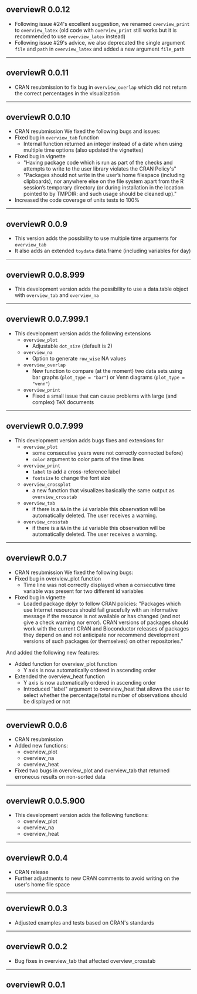 ## overviewR 0.0.12

- Following issue #24's excellent suggestion, we renamed `overview_print` to `overview_latex` (old code with `overview_print` still works but it is recommended to use `overview_latex` instead)
- Following issue #29's advice, we also deprecated the single argument `file` and `path` in `overview_latex` and added a new argument `file_path`

---

## overviewR 0.0.11

- CRAN resubmission to fix bug in `overview_overlap` which did not return the correct percentages in the visualization

---

## overviewR 0.0.10

- CRAN resubmission
We fixed the following bugs and issues:
- Fixed bug in `overview_tab` function
   - Internal function returned an integer instead of a date when using multiple time options (also updated the vignettes)
- Fixed bug in vignette
  - "Having package code which is run as part of the checks and attempts to write to the user library violates the CRAN Policy's"
  - "Packages should not write in the user’s home filespace (including
 clipboards), nor anywhere else on the file system apart from the R
 session’s temporary directory (or during installation in the location
 pointed to by TMPDIR: and such usage should be cleaned up)."
- Increased the code coverage of units tests to 100%

---

## overviewR 0.0.9

- This version adds the possibility to use multiple time arguments for `overview_tab`
- It also adds an extended `toydata` data.frame (including variables for day)

---

## overviewR 0.0.8.999

- This development version adds the possibility to use a data.table object with `overview_tab` and `overview_na`

---

## overviewR 0.0.7.999.1

- This development version adds the following extensions
   - `overview_plot`
      - Adjustable `dot_size` (default is 2)
   - `overview_na`
      - Option to generate `row_wise` NA values
   - `overview_overlap`
      - New function to compare (at the moment) two data sets using bar graphs (`plot_type = "bar"`) or Venn diagrams (`plot_type = "venn"`)
   - `overview_print`
      - Fixed a small issue that can cause problems with large (and complex) TeX documents 


---

## overviewR 0.0.7.999

- This development version adds bugs fixes and extensions for 
   - `overview_plot`
      - some consecutive years were not correctly connected before)
      - `color` argument to color parts of the time lines
   - `overview_print`
      - `label` to add a cross-reference label
      - `fontsize` to change the font size
   - `overview_crossplot`
      - a new function that visualizes basically the same output as `overview_crosstab`
   - `overview_tab`
      - if there is a `NA` in the `id` variable this observation will be automatically deleted. The user receives a warning.
   - `overview_crosstab`
      - if there is a `NA` in the `id` variable this observation will be automatically deleted. The user receives a warning.
   

---

## overviewR 0.0.7

- CRAN resubmission
We fixed the following bugs:
- Fixed bug in overview_plot function
   - Time line was not correctly displayed when a consecutive time variable was present for two different id variables
- Fixed bug in vignette
   - Loaded package dplyr to follow CRAN policies: "Packages which use Internet resources should fail gracefully with an informative message if the resource is not available or has changed (and not give a check warning nor error). CRAN versions of packages should work with the current CRAN and Bioconductor releases of packages they depend on and not anticipate nor recommend development versions of such packages (or themselves) on other repositories."

And added the following new features:
- Added function for overview_plot function
   - Y axis is now automatically ordered in ascending order
- Extended the overview_heat function
   - Y axis is now automatically ordered in ascending order
   - Introduced "label" argument to overview_heat that allows the user to select whether the percentage/total number of observations should be displayed or not

---

## overviewR 0.0.6

- CRAN resubmission
- Added new functions:
  - overview_plot
  - overview_na
  - overview_heat
- Fixed two bugs in overview_plot and overview_tab that returned erroneous results on non-sorted data

---

##  overviewR 0.0.5.900

- This development version adds the following functions:
   - overview_plot
   - overview_na
   - overview_heat

---

## overviewR 0.0.4

- CRAN release
- Further adjustments to new CRAN comments to avoid writing on the user's home file space

---

## overviewR 0.0.3

- Adjusted examples and tests based on CRAN's standards

---

## overviewR 0.0.2

- Bug fixes in overview_tab that affected overview_crosstab

---

## overviewR 0.0.1

